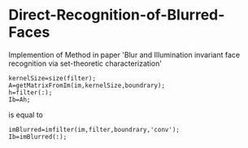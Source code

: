 Direct-Recognition-of-Blurred-Faces
===================================

Implemention of Method in paper 'Blur and Illumination invariant face recognition via set-theoretic characterization'

    kernelSize=size(filter);
    A=getMatrixFromIm(im,kernelSize,boundrary);
    h=filter(:);
    Ib=Ah;

is equal to

    imBlurred=imfilter(im,filter,boundrary,'conv');
    Ib=imBlurred(:);

